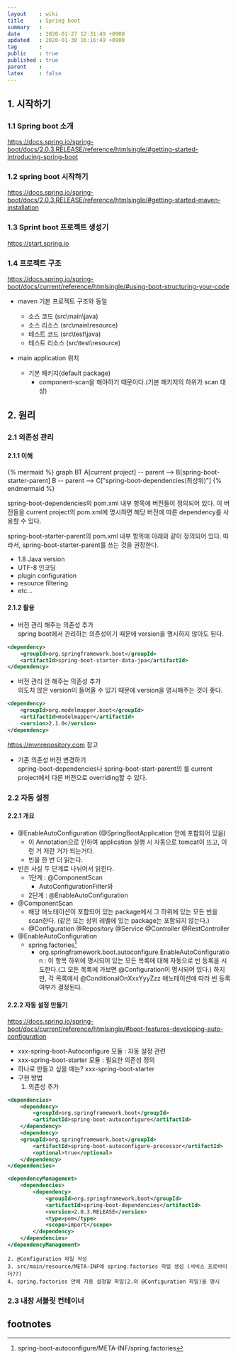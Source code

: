 ```yaml
---
layout    : wiki
title     : Spring boot
summary   : 
date      : 2020-01-27 12:31:49 +0900
updated   : 2020-01-30 16:16:49 +0900
tag       : 
public    : true
published : true
parent    : 
latex     : false
---
```


## 1. 시작하기

### 1.1 Spring boot 소개
https://docs.spring.io/spring-boot/docs/2.0.3.RELEASE/reference/htmlsingle/#getting-started-introducing-spring-boot 

### 1.2 spring boot 시작하기
https://docs.spring.io/spring-boot/docs/2.0.3.RELEASE/reference/htmlsingle/#getting-started-maven-installation

### 1.3 Sprint boot 프로젝트 생성기
https://start.spring.io

### 1.4 프로젝트 구조
https://docs.spring.io/spring-boot/docs/current/reference/htmlsingle/#using-boot-structuring-your-code

- maven 기본 프로젝트 구조와 동일
	- 소스 코드 (src\main\java)
	- 소스 리소스 (src\main\resource)
	- 테스트 코드 (src\test\java)
	- 테스트 리소스 (src\test\resource)
 
- main application 위치
	- 기본 페키지(default package)
		- component-scan을 해야하기 때문이다.(기본 패키지의 하위가 scan 대상)



## 2. 원리

### 2.1 의존성 관리 

#### 2.1.1 이해

{% mermaid %}
graph BT
	A[current project] -- parent --> B[spring-boot-starter-parent]
	B -- parent --> C["spring-boot-dependencies(최상위)"]
{% endmermaid %}

spring-boot-dependencies의 pom.xml 내부 <dependency management> 항목에 버전들이 정의되어 있다. 이 버전들을 current project의 pom.xml에 명시하면 해당 버전에 따른 dependency를 사용할 수 있다.

spring-boot-starter-parent의 pom.xml 내부 <properties> 항목에 아래와 같이 정의되어 있다. 따라서, spring-boot-starter-parent를 쓰는 것을 권장한다.
 - 1.8 Java version
 - UTF-8 인코딩
 - plugin configuration
 - resource filtering 
 - etc...


#### 2.1.2 활용

 - 버전 관리 해주는 의존성 추가  
spring boot에서 관리하는 의존성이기 때문에 version을 명시하지 않아도 된다.
```xml
<dependency>
	<groupId>org.springframework.boot</groupId>
	<artifactId>spring-boot-starter-data-jpa</artifactId>
</dependency>
```

 - 버전 관리 안 해주는 의존성 추가  
의도치 않은 version이 들어올 수 있기 때문에 version을 명시해주는 것이 좋다.
```xml
<dependency>
	<groupId>org.modelmapper.boot</groupId>
	<artifactId>modelmapper</artifactId>
	<version>2.1.0</version>
</dependency>
```

https://mvnrepository.com 참고  


 - 기존 의존성 버전 변경하기  
spring-boot-dependencies나 spring-boot-start-parent의 <properties>를 current project에서 다른 버전으로 overriding할 수 있다. 


### 2.2 자동 설정

#### 2.2.1 개요
- @EnableAutoConfiguration (@SpringBootApplication 안에 포함되어 있음)
	- 이 Annotation으로 인하여 application 실행 시 자동으로 tomcat이 뜨고, 이런 거 저런 거가 되는거다.
	- 빈을 한 번 더 읽는다.
- 빈은 사실 두 단계로 나뉘어서 읽힌다.
	- 1단계 : @ComponentScan
		- AutoConfigurationFilter와 
	- 2단계 : @EnableAutoConfiguration
- @ComponentScan
	- 해당 애노테이션이 포함되어 있는 package에서 그 하위에 있는 모든 빈을 scan한다. (같은 또는 상위 레벨에 있는 package는 포함되지 않는다.)
	- @Configuration @Repository @Service @Controller @RestController
- @EnableAutoConfiguration
	- spring.factories[^1]
		- org.springframework.boot.autoconfigure.EnableAutoConfiguration : 이 항목 하위에 명시되어 있는 모든 목록에 대해 자동으로 빈 등록을 시도한다.(그 모든 목록에 가보면 @Configuration이 명시되어 있다.) 하지만, 각 목록에서 @ConditionalOnXxxYyyZzz 애노테이션에 따라 빈 등록 여부가 결정된다.

#### 2.2.2 자동 설정 만들기
https://docs.spring.io/spring-boot/docs/current/reference/htmlsingle/#boot-features-developing-auto-configuration


- xxx-spring-boot-Autoconfigure 모듈 : 자동 설정 관련
- xxx-spring-boot-starter 모듈 : 필요한 의존성 정의
- 하나로 만들고 싶을 때는? xxx-spring-boot-starter
- 구현 방법
	1. 의존성 추가
```xml
<dependencies>
	<dependency>
		<groupId>org.springframework.boot</groupId>
		<artifactId>spring-boot-autoconfigure</artifactId>
	</dependency>
	<dependency>
	<groupId>org.springframework.boot</groupId>
		<artifactId>spring-boot-autoconfigure-processor</artifactId>
		<optional>true</optional>
	</dependency>
</dependencies>
```

```xml
<dependencyManagement>
	<dependencies>
		<dependency>
			<groupId>org.springframework.boot</groupId>
			<artifactId>spring-boot-dependencies</artifactId>
			<version>2.0.3.RELEASE</version>
			<type>pom</type>
			<scope>import</scope>
		</dependency>
	</dependencies>
</dependencyManagement>
```
	2. @Configuration 파일 작성
	3. src/main/resource/META-INF에 spring.factories 파일 생성 (서비스 프로바이더??)
	4. spring.factories 안에 자동 설정할 파일(2.의 @Configuration 파일)을 명시












### 2.3 내장 서블릿 컨테이너




## footnotes
[^1]: spring-boot-autoconfigure/META-INF/spring.factories
